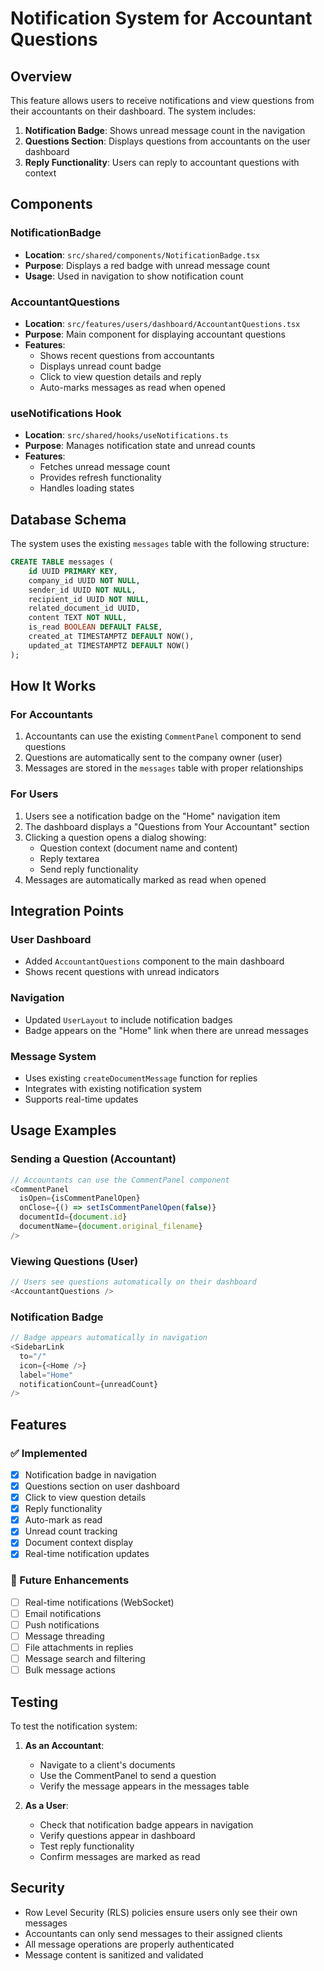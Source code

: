 # Notification System for Accountant Questions

## Overview

This feature allows users to receive notifications and view questions from their accountants on their dashboard. The system includes:

1. **Notification Badge**: Shows unread message count in the navigation
2. **Questions Section**: Displays questions from accountants on the user dashboard
3. **Reply Functionality**: Users can reply to accountant questions with context

## Components

### NotificationBadge
- **Location**: `src/shared/components/NotificationBadge.tsx`
- **Purpose**: Displays a red badge with unread message count
- **Usage**: Used in navigation to show notification count

### AccountantQuestions
- **Location**: `src/features/users/dashboard/AccountantQuestions.tsx`
- **Purpose**: Main component for displaying accountant questions
- **Features**:
  - Shows recent questions from accountants
  - Displays unread count badge
  - Click to view question details and reply
  - Auto-marks messages as read when opened

### useNotifications Hook
- **Location**: `src/shared/hooks/useNotifications.ts`
- **Purpose**: Manages notification state and unread counts
- **Features**:
  - Fetches unread message count
  - Provides refresh functionality
  - Handles loading states

## Database Schema

The system uses the existing `messages` table with the following structure:

```sql
CREATE TABLE messages (
    id UUID PRIMARY KEY,
    company_id UUID NOT NULL,
    sender_id UUID NOT NULL,
    recipient_id UUID NOT NULL,
    related_document_id UUID,
    content TEXT NOT NULL,
    is_read BOOLEAN DEFAULT FALSE,
    created_at TIMESTAMPTZ DEFAULT NOW(),
    updated_at TIMESTAMPTZ DEFAULT NOW()
);
```

## How It Works

### For Accountants
1. Accountants can use the existing `CommentPanel` component to send questions
2. Questions are automatically sent to the company owner (user)
3. Messages are stored in the `messages` table with proper relationships

### For Users
1. Users see a notification badge on the "Home" navigation item
2. The dashboard displays a "Questions from Your Accountant" section
3. Clicking a question opens a dialog showing:
   - Question context (document name and content)
   - Reply textarea
   - Send reply functionality
4. Messages are automatically marked as read when opened

## Integration Points

### User Dashboard
- Added `AccountantQuestions` component to the main dashboard
- Shows recent questions with unread indicators

### Navigation
- Updated `UserLayout` to include notification badges
- Badge appears on the "Home" link when there are unread messages

### Message System
- Uses existing `createDocumentMessage` function for replies
- Integrates with existing notification system
- Supports real-time updates

## Usage Examples

### Sending a Question (Accountant)
```typescript
// Accountants can use the CommentPanel component
<CommentPanel
  isOpen={isCommentPanelOpen}
  onClose={() => setIsCommentPanelOpen(false)}
  documentId={document.id}
  documentName={document.original_filename}
/>
```

### Viewing Questions (User)
```typescript
// Users see questions automatically on their dashboard
<AccountantQuestions />
```

### Notification Badge
```typescript
// Badge appears automatically in navigation
<SidebarLink
  to="/"
  icon={<Home />}
  label="Home"
  notificationCount={unreadCount}
/>
```

## Features

### ✅ Implemented
- [x] Notification badge in navigation
- [x] Questions section on user dashboard
- [x] Click to view question details
- [x] Reply functionality
- [x] Auto-mark as read
- [x] Unread count tracking
- [x] Document context display
- [x] Real-time notification updates

### 🔄 Future Enhancements
- [ ] Real-time notifications (WebSocket)
- [ ] Email notifications
- [ ] Push notifications
- [ ] Message threading
- [ ] File attachments in replies
- [ ] Message search and filtering
- [ ] Bulk message actions

## Testing

To test the notification system:

1. **As an Accountant**:
   - Navigate to a client's documents
   - Use the CommentPanel to send a question
   - Verify the message appears in the messages table

2. **As a User**:
   - Check that notification badge appears in navigation
   - Verify questions appear in dashboard
   - Test reply functionality
   - Confirm messages are marked as read

## Security

- Row Level Security (RLS) policies ensure users only see their own messages
- Accountants can only send messages to their assigned clients
- All message operations are properly authenticated
- Message content is sanitized and validated 